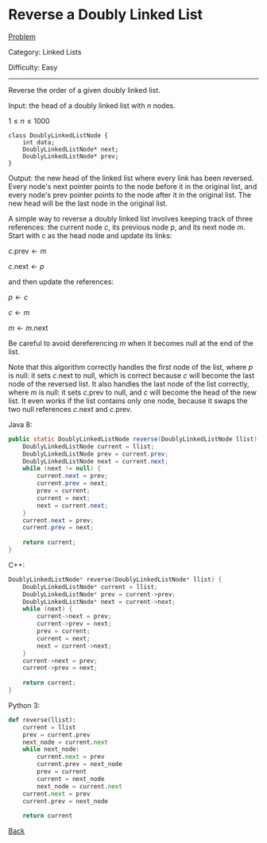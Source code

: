 # Reverse a Doubly Linked List

[Problem](https://www.hackerrank.com/challenges/reverse-a-doubly-linked-list/problem)

Category: Linked Lists

Difficulty: Easy

---

Reverse the order of a given doubly linked list.

Input: the head of a doubly linked list with $n$ nodes.

$1 \leq n \leq 1000$

```
class DoublyLinkedListNode {
    int data;
    DoublyLinkedListNode* next;
    DoublyLinkedListNode* prev;
}
```

Output: the new head of the linked list where every link has been reversed.
Every node's next pointer points to the node before it in the original list, and
every node's prev pointer points to the node after it in the original list. The
new head will be the last node in the original list.

A simple way to reverse a doubly linked list involves keeping track of three
references: the current node $c$, its previous node $p$, and its next node $m$.
Start with $c$ as the head node and update its links:

$c.\text{prev} \gets m$

$c.\text{next} \gets p$

and then update the references:

$p \gets c$

$c \gets m$

$m \gets m.\text{next}$

Be careful to avoid dereferencing $m$ when it becomes null at the end of the
list.

Note that this algorithm correctly handles the first node of the list, where $p$
is null: it sets $c$.next to null, which is correct because $c$ will become the
last node of the reversed list. It also handles the last node of the list
correctly, where $m$ is null: it sets $c$.prev to null, and $c$ will become the
head of the new list. It even works if the list contains only one node, because
it swaps the two null references $c$.next and $c$.prev.

Java 8:
```java
public static DoublyLinkedListNode reverse(DoublyLinkedListNode llist) {
    DoublyLinkedListNode current = llist;
    DoublyLinkedListNode prev = current.prev;
    DoublyLinkedListNode next = current.next;
    while (next != null) {
        current.next = prev;
        current.prev = next;
        prev = current;
        current = next;
        next = current.next;
    }
    current.next = prev;
    current.prev = next;
    
    return current;
}
```

C++:
```cpp
DoublyLinkedListNode* reverse(DoublyLinkedListNode* llist) {
    DoublyLinkedListNode* current = llist;
    DoublyLinkedListNode* prev = current->prev;
    DoublyLinkedListNode* next = current->next;
    while (next) {
        current->next = prev;
        current->prev = next;
        prev = current;
        current = next;
        next = current->next;
    }
    current->next = prev;
    current->prev = next;
    
    return current;
}
```

Python 3:
```python
def reverse(llist):
    current = llist
    prev = current.prev
    next_node = current.next
    while next_node:
        current.next = prev
        current.prev = next_node
        prev = current
        current = next_node
        next_node = current.next
    current.next = prev
    current.prev = next_node
    
    return current
```

[Back](../../hackerrank.md)
